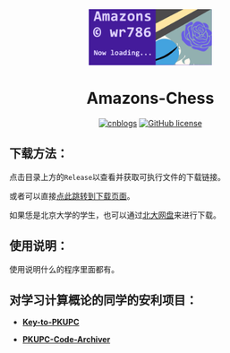 <div align="center">

<img src="./source/loading.jpg" height="100" />

# Amazons-Chess

[![cnblogs](https://img.shields.io/badge/release-v1.1.0-brightgreen.svg)](https://github.com/wr786/Amazons-Chess/releases)
[![GitHub license](https://img.shields.io/github/license/wr786/Amazons-Chess.svg)](https://github.com/wr786/Amazons-Chess)

</div>

## 下载方法：

点击目录上方的`Release`以查看并获取可执行文件的下载链接。

或者可以直接[点此跳转到下载页面](https://github.com/wr786/Amazons-Chess/releases)。

如果恁是北京大学的学生，也可以通过[北大网盘](https://disk.pku.edu.cn:443/link/4CC3B6CD61AC9657DCA00D97AD3F984E)来进行下载。

## 使用说明：

使用说明什么的程序里面都有。

## 对学习计算概论的同学的安利项目：

- **[Key-to-PKUPC](https://github.com/wr786/Key-to-PKUPC)**

- **[PKUPC-Code-Archiver](https://github.com/wr786/PKUPC-Code-Archiver)**
